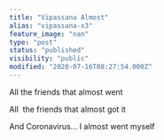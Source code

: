 ```yaml
---
title: "Vipassana Almost"
alias: "vipassana-x3"
feature_image: "nan"
type: "post"
status: "published"
visibility: "public"
modified: "2020-07-16T08:27:54.000Z"
---
```


<p>All the friends that almost went</p><p>All  the friends that almost got it</p><p>And Coronavirus... I almost went myself</p>
